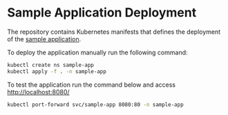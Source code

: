 # Sample Application Deployment

The repository contains Kubernetes manifests that defines the deployment of the
[sample application](https://github.com/gitopsbook/sample-app).

To deploy the application manually run the following command:

```bash
kubectl create ns sample-app
kubectl apply -f . -n sample-app
```

To test the application run the command below and access <http://localhost:8080/>

```bash
kubectl port-forward svc/sample-app 8080:80 -n sample-app
```

